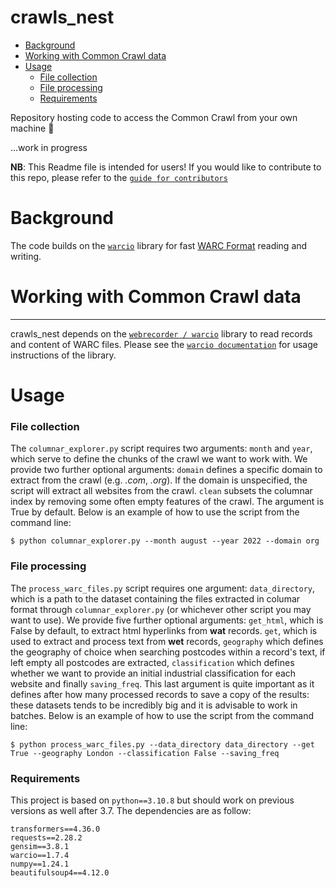 # crawls_nest

- [Background](#background)
- [Working with Common Crawl data](#working-with-common-crawl-data)
- [Usage](#usage)
	- [File collection](#file-collection)
	- [File processing](#file-processing)
	- [Requirements](#requirements)

Repository hosting code to access the Common Crawl from your own machine 🥳

...work in progress

**NB**: This Readme file is intended for users! If you would like to contribute to this repo, please refer to the [`guide for contributors`](https://github.com/giuliaok/crawls_nest/blob/main/guide_for_contributors.md)

# Background

The code builds on the [`warcio`](https://github.com/webrecorder/warcio) library for fast [WARC
Format](<https://en.wikipedia.org/wiki/Web_ARChive>) reading and writing. 

# Working with Common Crawl data 
---------

crawls_nest depends on the
[`webrecorder
/
warcio`](https://github.com/webrecorder/warcio)
library to read records and content of WARC files. Please see the
[`warcio documentation`](https://github.com/webrecorder/warcio/blob/master/README.rst) for
usage instructions of the library.

# Usage

### File collection

The ```columnar_explorer.py``` script requires two arguments: ```month``` and ```year```, which serve to define the chunks of the crawl we want to work with. We provide two further optional arguments:
```domain``` defines a specific domain to extract from the crawl (e.g. *.com*, *.org*). If the domain is unspecified, the script will extract all websites from the crawl. ```clean``` subsets the columnar index by removing some often empty features of the crawl. The argument is True by default. 
Below is an example of how to use the script from the command line:
```shell script
$ python columnar_explorer.py --month august --year 2022 --domain org
```

### File processing 

The ```process_warc_files.py``` script requires one argument: ```data_directory```, which is a path to the dataset containing the files extracted in columar format through ```columnar_explorer.py``` (or whichever other script you may want to use). We provide five further optional arguments: ```get_html```, which is False by default, to extract html hyperlinks from **wat** records. ```get```, which is used to extract and process text from **wet** records, ```geography``` which defines the geography of choice when searching postcodes within a record's text, if left empty all postcodes are extracted, ```classification``` which defines whether we want to provide an initial industrial classification for each website and finally ```saving_freq```. This last argument is quite important as it defines after how many processed records to save a copy of the results: these datasets tends to be incredibly big and it is advisable to work in batches. 
Below is an example of how to use the script from the command line: 
```shell script
$ python process_warc_files.py --data_directory data_directory --get True --geography London --classification False --saving_freq 
```

### Requirements

This project is based on ```python==3.10.8``` but should work on previous versions as well after 3.7. The dependencies are as follow:
```
transformers==4.36.0
requests==2.28.2
gensim==3.8.1
warcio==1.7.4
numpy==1.24.1
beautifulsoup4==4.12.0
```



